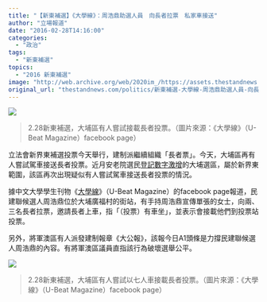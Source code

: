```yaml
---
title: "【新東補選】《大學線》：周浩鼎助選人員　向長者拉票　私家車接送"
author: "立場報道"
date: "2016-02-28T14:16:00"
categories:
  - "政治"
tags:
  - "新東補選"
topics:
  - "2016 新東補選"
image: "http://web.archive.org/web/2020im_/https://assets.thestandnews.com/media/photos/b_y7EwR.jpg"
original_url: "thestandnews.com/politics/新東補選-大學線-周浩鼎助選人員-向長者拉票-私家車接送"
---
```

![](http://web.archive.org/web/2020im_/https://assets.thestandnews.com/media/photos/b_y7EwR.jpg)
> 2.28新東補選，大埔區有人嘗試接載長者投票。（圖片來源：《大學線》（U-Beat Magazine）facebook page）

立法會新界東補選投票今天舉行，建制派繼續組織「長者票」。今天，大埔區再有人嘗試駕車接送長者投票。近月安老院選民[登記數字激增](../../politics/%E8%80%81%E4%BA%BA%E9%99%A2%E8%AE%8A%E7%A8%AE%E7%A5%A8%E5%9F%BA%E5%9C%B0-%E8%98%8B%E6%9E%9C-%E6%8F%AD%E9%95%B7%E8%80%85%E7%96%91-%E8%A2%AB%E7%99%BB%E8%A8%98-%E9%81%B8%E6%B0%91/)的大埔選區，屬於新界東範圍，該區再次出現疑似有人嘗試駕車接送長者投票的情況。

據中文大學學生刊物《[大學線](http://web.archive.org/web/20211229061409/https://www.facebook.com/groups/743081092448754/)》（U-Beat Magazine）的facebook page報道，民建聯候選人周浩鼎位於大埔廣福村的街站，有手持周浩鼎宣傳單張的女士，向兩、三名長者拉票，邀請長者上車，指「（投票）有車坐」，並表示會接載他們到投票站投票。

另外，將軍澳區有人派發建制報章《大公報》，該報今日A1頭條是力撐民建聯候選人周浩鼎的內容。有將軍澳區議員直指該行為破壞選舉公平。

![](http://web.archive.org/web/2020im_/https://assets.thestandnews.com/media/photos/c_L7L8K.jpg)
> 2.28新東補選，大埔區有人嘗試以七人車接載長者投票。（圖片來源：《大學線》（U-Beat Magazine）facebook page）